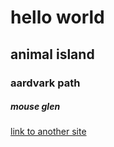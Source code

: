 # hello world
## animal island
### aardvark path
##### mouse glen

[link to another site](www.google.com)
